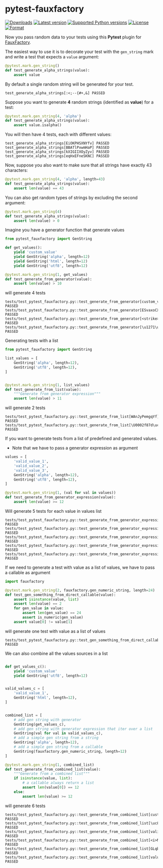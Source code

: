 # pytest-fauxfactory

[![Downloads](https://pypip.in/download/pytest-fauxfactory/badge.svg?style=flat)](https://pypi.python.org/pypi/pytest-fauxfactory/)
[![Latest version](https://pypip.in/version/pytest-fauxfactory/badge.svg?style=flat)](https://pypi.python.org/pypi/pytest-fauxfactory/)
[![Supported Python versions](https://pypip.in/py_versions/pytest-fauxfactory/badge.svg?style=flat)](https://pypi.python.org/pypi/pytest-fauxfactory/)
[![License](https://pypip.in/license/pytest-fauxfactory/badge.svg?style=flat)](https://pypi.python.org/pypi/pytest-fauxfactory/)
[![Format](https://pypip.in/format/pytest-fauxfactory/badge.svg?style=flat)](https://pypi.python.org/pypi/pytest-fauxfactory/)


Now you pass random data to your tests using this **Pytest** plugin for [FauxFactory](https://github.com/omaciel/fauxfactory).

The easiest way to use it is to decorate your test with the `gen_string` mark and write a test that expects a `value` argument:

```python
@pytest.mark.gen_string()
def test_generate_alpha_strings(value):
    assert value
```

By default a single random string will be generated for your test.

```shell
test_generate_alpha_strings[:<;--{#+,&] PASSED
```

Suppose you want to generate **4** random strings (identified as **value**) for a test:

```python
@pytest.mark.gen_string(4, 'alpha')
def test_generate_alpha_strings(value):
    assert value.isalpha()
```

You will then have 4 tests, each with different values:

```shell
test_generate_alpha_strings[EiOKPHSXNYfv] PASSED
test_generate_alpha_strings[BBATlPxwmHaP] PASSED
test_generate_alpha_strings[kXIGIIXOyZyv] PASSED
test_generate_alpha_strings[eqHxEFneSKNC] PASSED
```

Now, suppose you also want to make sure that all strings have exactly 43 characters:

```python
@pytest.mark.gen_string(4, 'alpha', length=43)
def test_generate_alpha_strings(value):
    assert len(value) == 43
```

You can also get random types of strings by excluding the second argument:

```python
@pytest.mark.gen_string(4)
def test_generate_alpha_strings(value):
    assert len(value) > 0
```

Imagine you have a generator function that generate values

```python
from pytest_fauxfactory import GenString

def get_values():
    yield 'custom_value'
    yield GenString('alpha', length=12)
    yield GenString('html', length=12)
    yield GenString('utf8', length=12)

@pytest.mark.gen_string(1, get_values)
def test_generate_from_generator(value):
    assert len(value) > 10
```
will generate 4 tests

```shell
tests/test_pytest_fauxfactory.py::test_generate_from_generator[custom_value] PASSED
tests/test_pytest_fauxfactory.py::test_generate_from_generator[ESvaxoCXdoRq] PASSED
tests/test_pytest_fauxfactory.py::test_generate_from_generator[<strike>DQqTVYVRuVlR</strike>] PASSED
tests/test_pytest_fauxfactory.py::test_generate_from_generator[\u1271\u942e\u8be2\U00024c23\U00020990\u0e0d\u688b\ucf1b\u4370\U000223ff\uba9e\u3dd7] PASSED
```

Generating tests with a list

```python
from pytest_fauxfactory import GenString

list_values = [
    GenString('alpha', length=12),
    GenString('utf8', length=12),
]


@pytest.mark.gen_string(1, list_values)
def test_generate_from_list(value):
    """Generate from generator expression"""
    assert len(value) > 11
```
will generate 2 tests

```shell
tests/test_pytest_fauxfactory.py::test_generate_from_list[WAnJyPemgqYf] PASSED
tests/test_pytest_fauxfactory.py::test_generate_from_list[\U0002f87d\ucda5\u82d9\u448f\u1f45\u51e9\U000260f6\U00028ccd\u0525\U00010a29\u3462\U00013103] PASSED
```

If you want to generate tests from a list of predefined and generated values.
 - Note that we have to pass a generator expression as argument

```python
values = [
    'valid_value_1',
    'valid_value_2',
    'valid_value_3',
    GenString('alpha', length=12),
    GenString('utf8', length=12),
]

@pytest.mark.gen_string(1, (val for val in values))
def test_generate_from_generator_expression(value):
    assert len(value) >= 12
```
Will generate 5 tests for each value in values list

```shell
tests/test_pytest_fauxfactory.py::test_generate_from_generator_expression[valid_value_1] PASSED
tests/test_pytest_fauxfactory.py::test_generate_from_generator_expression[valid_value_2] PASSED
tests/test_pytest_fauxfactory.py::test_generate_from_generator_expression[valid_value_3] PASSED
tests/test_pytest_fauxfactory.py::test_generate_from_generator_expression[bpHXdUJUNdSA] PASSED
tests/test_pytest_fauxfactory.py::test_generate_from_generator_expression[\uadbc\u9a8f\ubae5\uba97\ua91a\u95e5\U00025125\ua81b\u495d\ua110\u0d87\U00020b6c] PASSED

```

If we need to generate a test with value as a list of values, we have to pass a
callable as argument

```python
import fauxfactory

@pytest.mark.gen_string(2, fauxfactory.gen_numeric_string, length=24)
def test_gen_something_from_direct_callable(value):
    assert isinstance(value, list)
    assert len(value) == 2
    for gen_value in value:
        assert len(gen_value) == 24
        assert is_numeric(gen_value)
    assert value[0] != value[1]
```
will generate one test with value as a list of values

```shell
tests/test_pytest_fauxfactory.py::test_gen_something_from_direct_callable[value0] PASSED
```

We can also combine all the values sources in a list

```python

def get_values_c():
    yield 'custom_value'
    yield GenString('utf8', length=12)


valid_values_c = [
    'valid_value_1',
    GenString('html', length=12),
]


combined_list = [
    # add gen string with generator
    GenString(get_values_c),
    # add gen string with generator expression that iter over a list
    GenString(val for val in valid_values_c),
    # add a simple gen string from a string
    GenString('alpha', length=12),
    # add a simple gen string from a callable
    GenString(fauxfactory.gen_numeric_string, length=12)
]

@pytest.mark.gen_string(1, combined_list)
def test_generate_from_combined_list(value):
    """Generate from a combined list"""
    if isinstance(value, list):
        # a callable always return a list
        assert len(value[0]) == 12
    else:
        assert len(value) >= 12
```
will generate 6 tests
```shell
tests/test_pytest_fauxfactory.py::test_generate_from_combined_list[custom_value] PASSED
tests/test_pytest_fauxfactory.py::test_generate_from_combined_list[\uc89c\U00011194\uc0cd\U00028330\U00021634\u7ae3\U000201dc\U0002ca91\u734f\U000237c8\U0001d723\U00024fb4] PASSED
tests/test_pytest_fauxfactory.py::test_generate_from_combined_list[valid_value_1] PASSED
tests/test_pytest_fauxfactory.py::test_generate_from_combined_list[<i>NHJGUBXqDgGL</i>] PASSED
tests/test_pytest_fauxfactory.py::test_generate_from_combined_list[GLqbZzoJZlpt] PASSED
tests/test_pytest_fauxfactory.py::test_generate_from_combined_list[value5] PASSED

```
 